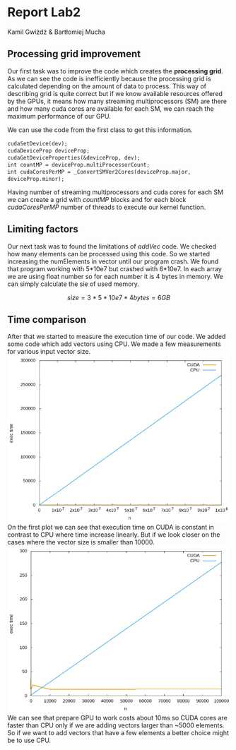 # Report Lab2

Kamil Gwiżdż & Bartłomiej Mucha

## Processing grid improvement
Our first task was to improve the code which creates the **processing grid**. As we can see the code is inefficiently 
because the processing grid is calculated depending on the amount of data to process. This way of describing grid is quite correct
but if we know available resources offered by the GPUs, it means how many streaming multiprocessors (SM) are there and how many cuda
cores are available for each SM, we can reach the maximum performance of our GPU. 

We can use the code from the first class to get this information.
```cuda
cudaSetDevice(dev);
cudaDeviceProp deviceProp;
cudaGetDeviceProperties(&deviceProp, dev);
int countMP = deviceProp.multiProcessorCount;
int cudaCoresPerMP = _ConvertSMVer2Cores(deviceProp.major, deviceProp.minor);
```

Having number of streaming multiprocessors and cuda cores for each SM we can create a grid with *countMP* blocks and for 
each block *cudaCoresPerMP* number of threads to execute our kernel function.

## Limiting factors
Our next task was to found the limitations of *addVec* code. We checked how many elements can be processed using this code.
So we started increasing the numElements in vector until our program crash. We found that program working with 5*10e7 but crashed
with 6\*10e7. In each array we are using float number so for each number it is 4 bytes in memory. We can simply calculate the sie of used memory.

```math #sum
size = 3 * 5 * 10e7 * 4 bytes = 6 GB
```
## Time comparison
After that we started to measure the execution time of our code. We added some code which add vectors using CPU. We made a few measurements for various input vector size.   
![Compare CPU and CUDA](../lab2/times.jpg)
On the first plot we can see that execution time on CUDA is constant in contrast to CPU where time increase linearly. But if we look closer on the cases where the vector size is smaller than 10000.
![Compare CPU and CUDA](../lab2/times1.jpg)
We can see that prepare GPU to work costs about 10ms so CUDA cores are faster than CPU only if we are adding vectors larger than ~5000 elements. So if we want to add vectors that have a few elements a better choice might be to use CPU.
